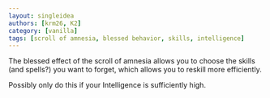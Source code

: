 ```yaml
---
layout: singleidea
authors: [krm26, K2]
category: [vanilla]
tags: [scroll of amnesia, blessed behavior, skills, intelligence]
---
```

The blessed effect of the scroll of amnesia allows you to choose the skills (and
spells?) you want to forget, which allows you to reskill more efficiently.

Possibly only do this if your Intelligence is sufficiently high.
